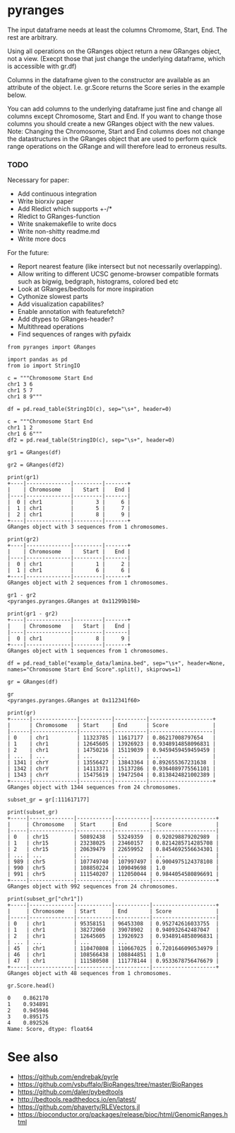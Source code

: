 # pyranges

The input dataframe needs at least the columns Chromome, Start, End. The rest are arbitrary.

Using all operations on the GRanges object return a new GRanges object, not a
view. (Execpt those that just change the underlying dataframe, which is
accessible with gr.df)

Columns in the dataframe given to the constructor are available as an attribute
of the object. I.e. gr.Score returns the Score series in the example below.

You can add columns to the underlying dataframe just fine and change all columns
except Chromosome, Start and End. If you want to change those columns you should
create a new GRanges object with the new values. Note: Changing the Chromosome, Start
and End columns does not change the datastructures in the GRanges object that
are used to perform quick range operations on the GRange and will therefore lead to
erroneus results.

### TODO

Necessary for paper:

* Add continuous integration
* Write biorxiv paper
* Add Rledict which supports +-/*
* Rledict to GRanges-function
* Write snakemakefile to write docs
* Write non-shitty readme.md
* Write more docs

For the future:

* Report nearest feature (like intersect but not necessarily overlapping).
* Allow writing to different UCSC genome-browser compatible formats such as
  bigwig, bedgraph, histograms, colored bed etc
* Look at GRanges/bedtools for more inspiration
* Cythonize slowest parts
* Add visualization capabilites?
* Enable annotation with featurefetch?
* Add dtypes to GRanges-header?
* Multithread operations
* Find sequences of ranges with pyfaidx

```
from pyranges import GRanges

import pandas as pd
from io import StringIO

c = """Chromosome Start End
chr1 3 6
chr1 5 7
chr1 8 9"""

df = pd.read_table(StringIO(c), sep="\s+", header=0)

c = """Chromosome Start End
chr1 1 2
chr1 6 6"""
df2 = pd.read_table(StringIO(c), sep="\s+", header=0)

gr1 = GRanges(df)

gr2 = GRanges(df2)

print(gr1)
+----|--------------|---------|-------+
|    | Chromosome   |   Start |   End |
|----|--------------|---------|-------|
|  0 | chr1         |       3 |     6 |
|  1 | chr1         |       5 |     7 |
|  2 | chr1         |       8 |     9 |
+----|--------------|---------|-------+
GRanges object with 3 sequences from 1 chromosomes.

print(gr2)
+----|--------------|---------|-------+
|    | Chromosome   |   Start |   End |
|----|--------------|---------|-------|
|  0 | chr1         |       1 |     2 |
|  1 | chr1         |       6 |     6 |
+----|--------------|---------|-------+
GRanges object with 2 sequences from 1 chromosomes.

gr1 - gr2
<pyranges.pyranges.GRanges at 0x11299b198>

print(gr1 - gr2)
+----|--------------|---------|-------+
|    | Chromosome   |   Start |   End |
|----|--------------|---------|-------|
|  0 | chr1         |       8 |     9 |
+----|--------------|---------|-------+
GRanges object with 1 sequences from 1 chromosomes.

df = pd.read_table("example_data/lamina.bed", sep="\s+", header=None, names="Chromosome Start End Score".split(), skiprows=1)

gr = GRanges(df)

gr
<pyranges.pyranges.GRanges at 0x112341f60>

print(gr)
+------|--------------|----------|----------|--------------------+
|      | Chromosome   | Start    | End      | Score              |
|------|--------------|----------|----------|--------------------|
| 0    | chr1         | 11323785 | 11617177 | 0.86217008797654   |
| 1    | chr1         | 12645605 | 13926923 | 0.9348914858096831 |
| 2    | chr1         | 14750216 | 15119039 | 0.9459459459459459 |
| ...  | ...          | ...      | ...      | ...                |
| 1341 | chrY         | 13556427 | 13843364 | 0.892655367231638  |
| 1342 | chrY         | 14113371 | 15137286 | 0.9364089775561101 |
| 1343 | chrY         | 15475619 | 19472504 | 0.8138424821002389 |
+------|--------------|----------|----------|--------------------+
GRanges object with 1344 sequences from 24 chromosomes.

subset_gr = gr[:111617177]

print(subset_gr)
+-----|--------------|-----------|-----------|--------------------+
|     | Chromosome   | Start     | End       | Score              |
|-----|--------------|-----------|-----------|--------------------|
| 0   | chr15        | 50892438  | 53249359  | 0.920298879202989  |
| 1   | chr15        | 23238025  | 23460157  | 0.8214285714285708 |
| 2   | chr15        | 20639479  | 22659952  | 0.8454692556634301 |
| ... | ...          | ...       | ...       | ...                |
| 989 | chr5         | 107749740 | 107997497 | 0.9004975124378108 |
| 990 | chr5         | 108850224 | 109049698 | 1.0                |
| 991 | chr5         | 111540207 | 112050044 | 0.9844054580896691 |
+-----|--------------|-----------|-----------|--------------------+
GRanges object with 992 sequences from 24 chromosomes.

print(subset_gr["chr1"])
+-----|--------------|-----------|-----------|--------------------+
|     | Chromosome   | Start     | End       | Score              |
|-----|--------------|-----------|-----------|--------------------|
| 0   | chr1         | 95358151  | 96453308  | 0.952742616033755  |
| 1   | chr1         | 38272060  | 39078902  | 0.940932642487047  |
| 2   | chr1         | 12645605  | 13926923  | 0.9348914858096831 |
| ... | ...          | ...       | ...       | ...                |
| 45  | chr1         | 110470808 | 110667025 | 0.7201646090534979 |
| 46  | chr1         | 108566438 | 108844851 | 1.0                |
| 47  | chr1         | 111580508 | 111778144 | 0.9533678756476679 |
+-----|--------------|-----------|-----------|--------------------+
GRanges object with 48 sequences from 1 chromosomes.

gr.Score.head()

0    0.862170
1    0.934891
2    0.945946
3    0.895175
4    0.892526
Name: Score, dtype: float64
```

# See also

* https://github.com/endrebak/pyrle
* https://github.com/vsbuffalo/BioRanges/tree/master/BioRanges
* https://github.com/daler/pybedtools
* http://bedtools.readthedocs.io/en/latest/
* https://github.com/phaverty/RLEVectors.jl
* https://bioconductor.org/packages/release/bioc/html/GenomicRanges.html
